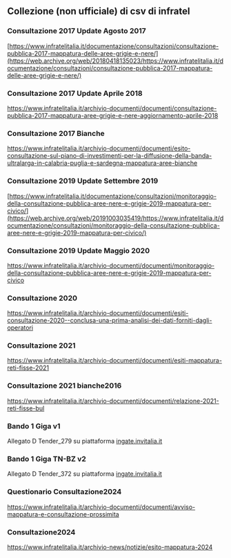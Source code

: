## Collezione (non ufficiale) di csv di infratel

### Consultazione 2017 Update Agosto 2017<br>
[https://www.infratelitalia.it/documentazione/consultazioni/consultazione-pubblica-2017-mappatura-delle-aree-grigie-e-nere/](https://web.archive.org/web/20180418135023/https://www.infratelitalia.it/documentazione/consultazioni/consultazione-pubblica-2017-mappatura-delle-aree-grigie-e-nere/)
### Consultazione 2017 Update Aprile 2018<br>
https://www.infratelitalia.it/archivio-documenti/documenti/consultazione-pubblica-2017-mappatura-aree-grigie-e-nere-aggiornamento-aprile-2018
### Consultazione 2017 Bianche<br>
https://www.infratelitalia.it/archivio-documenti/documenti/esito-consultazione-sul-piano-di-investimenti-per-la-diffusione-della-banda-ultralarga-in-calabria-puglia-e-sardegna-mappatura-aree-bianche
### Consultazione 2019 Update Settembre 2019<br>
[https://www.infratelitalia.it/documentazione/consultazioni/monitoraggio-della-consultazione-pubblica-aree-nere-e-grigie-2019-mappatura-per-civico/](https://web.archive.org/web/20191003035419/https://www.infratelitalia.it/documentazione/consultazioni/monitoraggio-della-consultazione-pubblica-aree-nere-e-grigie-2019-mappatura-per-civico/)
### Consultazione 2019 Update Maggio 2020<br>
https://www.infratelitalia.it/archivio-documenti/documenti/monitoraggio-della-consultazione-pubblica-aree-nere-e-grigie-2019-mappatura-per-civico
### Consultazione 2020<br>
https://www.infratelitalia.it/archivio-documenti/documenti/esiti-consultazione-2020--conclusa-una-prima-analisi-dei-dati-forniti-dagli-operatori
### Consultazione 2021<br>
https://www.infratelitalia.it/archivio-documenti/documenti/esiti-mappatura-reti-fisse-2021
### Consultazione 2021 bianche2016<br>
https://www.infratelitalia.it/archivio-documenti/documenti/relazione-2021-reti-fisse-bul
### Bando 1 Giga v1<br>
Allegato D Tender_279 su piattaforma [ingate.invitalia.it](https://ingate.invitalia.it)
### Bando 1 Giga TN-BZ v2<br>
Allegato D Tender_372 su piattaforma [ingate.invitalia.it](https://ingate.invitalia.it)
### Questionario Consultazione2024<br>
https://www.infratelitalia.it/archivio-documenti/documenti/avviso-mappatura-e-consultazione-prossimita
### Consultazione2024<br>
https://www.infratelitalia.it/archivio-news/notizie/esito-mappatura-2024
